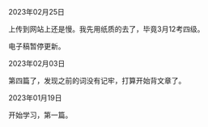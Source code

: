 2023年02月25日

上传到网站上还是慢。我先用纸质的去了，毕竟3月12考四级。

电子稿暂停更新。

2023年02月03日

第四篇了，发现之前的词没有记牢，打算开始背文章了。

2023年01月19日

开始学习，第一篇。
